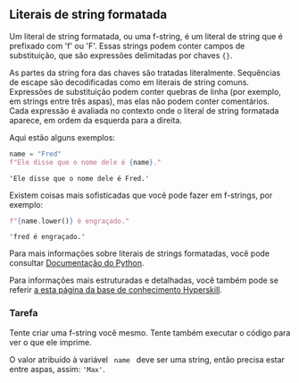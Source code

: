 ## Literais de string formatada

Um literal de string formatada, ou uma f-string, é um literal de string que é prefixado
com 'f' ou 'F'. Essas strings podem conter campos de substituição, que são
expressões delimitadas por chaves `{}`.

As partes da string fora das chaves são tratadas literalmente.
Sequências de escape são decodificadas como em literais de string comuns.
Expressões de substituição podem conter quebras de linha (por exemplo, em strings entre três aspas),
mas elas não podem conter comentários. Cada expressão é avaliada no contexto
onde o literal de string formatada aparece, em ordem da esquerda para a direita.

Aqui estão alguns exemplos:
```python
name = "Fred"
f"Ele disse que o nome dele é {name}."
```
```text
'Ele disse que o nome dele é Fred.'
```

Existem coisas mais sofisticadas que você pode fazer em f-strings, por exemplo:
```python
f"{name.lower()} é engraçado."
```

```text
'fred é engraçado.'
```

Para mais informações sobre literais de strings formatadas, você pode consultar <a href="https://docs.python.org/3/reference/lexical_analysis.html#formatted-string-literals"> Documentação do Python</a>.

Para informações mais estruturadas e detalhadas, você também pode se referir [a esta página da base de conhecimento Hyperskill](https://hyperskill.org/learn/step/6037?utm_source=jba&utm_medium=jba_courses_links).

### Tarefa

Tente criar uma f-string você mesmo. Tente também executar o código para ver o que ele imprime.

<div class="hint">O valor atribuído à variável <code> name </code> deve ser uma string, então precisa estar entre aspas,
assim: <code>'Max'</code>.</div>
